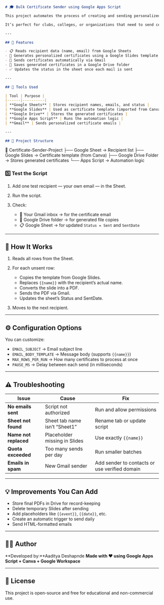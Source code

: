 
```markdown
# 🎓 Bulk Certificate Sender using Google Apps Script

This project automates the process of creating and sending personalized certificates through Gmail using **Google Sheets**, **Google Slides**, and **Google Drive** — all for **free**.

It’s perfect for clubs, colleges, or organizations that need to send certificates in bulk without using paid tools.

---

## 🚀 Features

- 📋 Reads recipient data (name, email) from Google Sheets  
- 🧾 Generates personalized certificates using a Google Slides template  
- 📧 Sends certificates automatically via Gmail  
- 📂 Saves generated certificates in a Google Drive folder  
- ✅ Updates the status in the sheet once each mail is sent  

---

## 🧰 Tools Used

| Tool | Purpose |
|------|----------|
| **Google Sheets** | Stores recipient names, emails, and status |
| **Google Slides** | Used as certificate template (imported from Canva) |
| **Google Drive** | Stores the generated certificates |
| **Google Apps Script** | Runs the automation logic |
| **Gmail** | Sends personalized certificate emails |

---

## 📁 Project Structure

```

📂 Certificate-Sender-Project
├── Google Sheet → Recipient list
├── Google Slides → Certificate template (from Canva)
├── Google Drive Folder → Stores generated certificates
└── Apps Script → Automation logic


### 5️⃣ Test the Script

1. Add one test recipient — your own email — in the Sheet.
2. Run the script.
3. Check:

   * 📧 Your Gmail inbox → for the certificate email
   * 📂 Google Drive folder → for generated file copies
   * 📋 Google Sheet → for updated `Status = Sent` and `SentDate`

---

## 🧠 How It Works

1. Reads all rows from the Sheet.
2. For each unsent row:

   * Copies the template from Google Slides.
   * Replaces `{{name}}` with the recipient’s actual name.
   * Converts the slide into a PDF.
   * Sends the PDF via Gmail.
   * Updates the sheet’s Status and SentDate.
3. Moves to the next recipient.

---

## ⚙️ Configuration Options

You can customize:

* `EMAIL_SUBJECT` → Email subject line
* `EMAIL_BODY_TEMPLATE` → Message body (supports `{{name}}`)
* `MAX_ROWS_PER_RUN` → How many certificates to process at once
* `PAUSE_MS` → Delay between each send (in milliseconds)

---

## ⚠️ Troubleshooting

| Issue                 | Cause                         | Fix                                           |
| --------------------- | ----------------------------- | --------------------------------------------- |
| **No emails sent**    | Script not authorized         | Run and allow permissions                     |
| **Sheet not found**   | Sheet tab name isn’t “Sheet1” | Rename tab or update script                   |
| **Name not replaced** | Placeholder missing in Slides | Use exactly `{{name}}`                        |
| **Quota exceeded**    | Too many sends per day        | Run smaller batches                           |
| **Emails in spam**    | New Gmail sender              | Add sender to contacts or use verified domain |

---

## 💡 Improvements You Can Add

* Store final PDFs in Drive for record-keeping
* Delete temporary Slides after sending
* Add placeholders like `{{event}}`, `{{date}}`, etc.
* Create an automatic trigger to send daily
* Send HTML-formatted emails

---

## 👨‍💻 Author

**Developed by:**Aaditya Deshapnde
**Made with ❤️ using Google Apps Script + Canva + Google Workspace**

---

## 📄 License

This project is open-source and free for educational and non-commercial use.

